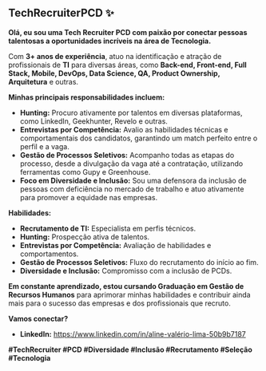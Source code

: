 ## TechRecruiterPCD ✨

**Olá, eu sou uma Tech Recruiter PCD com paixão por conectar pessoas talentosas a oportunidades incríveis na área de Tecnologia.**

Com **3+ anos de experiência**, atuo na identificação e atração de profissionais de **TI** para diversas áreas, como **Back-end, Front-end, Full Stack, Mobile, DevOps, Data Science, QA, Product Ownership, Arquitetura** e outras. 

**Minhas principais responsabilidades incluem:**

* **Hunting:** Procuro ativamente por talentos em diversas plataformas, como LinkedIn, Geekhunter, Revelo e outras.
* **Entrevistas por Competência:** Avalio as habilidades técnicas e comportamentais dos candidatos, garantindo um match perfeito entre o perfil e a vaga.
* **Gestão de Processos Seletivos:** Acompanho todas as etapas do processo, desde a divulgação da vaga até a contratação, utilizando ferramentas como Gupy e Greenhouse.
* **Foco em Diversidade e Inclusão:** Sou uma defensora da inclusão de pessoas com deficiência no mercado de trabalho e atuo ativamente para promover a equidade nas empresas.

**Habilidades:**

* **Recrutamento de TI:** Especialista em perfis técnicos.
* **Hunting:** Prospecção ativa de talentos.
* **Entrevistas por Competência:** Avaliação de habilidades e comportamentos.
* **Gestão de Processos Seletivos:** Fluxo do recrutamento do início ao fim.
* **Diversidade e Inclusão:** Compromisso com a inclusão de PCDs.

**Em constante aprendizado, estou cursando Graduação em Gestão de Recursos Humanos** para aprimorar minhas habilidades e contribuir ainda mais para o sucesso das empresas e dos profissionais que recruto.

**Vamos conectar?** 
* **LinkedIn:** https://www.linkedin.com/in/aline-valério-lima-50b9b7187

**#TechRecruiter #PCD #Diversidade #Inclusão #Recrutamento #Seleção #Tecnologia**
